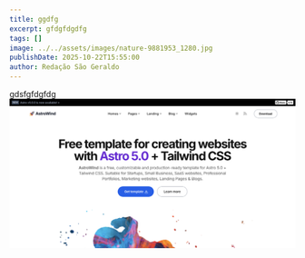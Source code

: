 ```yaml
---
title: ggdfg
excerpt: gfdgfdgdfg
tags: []
image: ../../assets/images/nature-9881953_1280.jpg
publishDate: 2025-10-22T15:55:00
author: Redação São Geraldo
---
```

gdsfgfdgfdg[![fsafsdf](/src/assets/images/default.png "dsafdsadf")](fsafdsfds)
